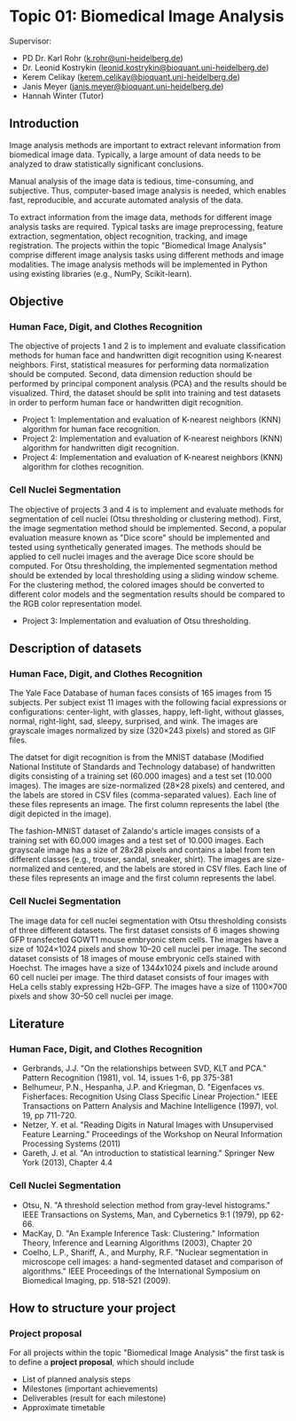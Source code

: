 # Topic 01: Biomedical Image Analysis

Supervisor:

* PD Dr. Karl Rohr     (k.rohr@uni-heidelberg.de)
* Dr. Leonid Kostrykin (leonid.kostrykin@bioquant.uni-heidelberg.de)
* Kerem Celikay        (kerem.celikay@bioquant.uni-heidelberg.de)
* Janis Meyer          (janis.meyer@bioquant.uni-heidelberg.de)
* Hannah Winter (Tutor)

## Introduction

Image analysis methods are important to extract relevant information from biomedical image data.
Typically, a large amount of data needs to be analyzed to draw statistically significant conclusions.

Manual analysis of the image data is tedious, time-consuming, and subjective.
Thus, computer-based image analysis is needed, which enables fast, reproducible, and accurate automated analysis of the data.

To extract information from the image data, methods for different image analysis tasks are required. Typical tasks are image preprocessing, feature extraction, segmentation, object recognition, tracking, and image registration. The projects within the topic "Biomedical Image Analysis" comprise different image analysis tasks using different methods and image modalities. The image analysis methods will be implemented in Python using existing libraries (e.g., NumPy, Scikit-learn).

## Objective

### Human Face, Digit, and Clothes Recognition

The objective of projects 1 and 2 is to implement and evaluate classification methods for human face and handwritten digit recognition using K-nearest neighbors. First, statistical measures for performing data normalization should be computed. Second, data dimension reduction should be performed by principal component analysis (PCA) and the results should be visualized. Third, the dataset should be split into training and test datasets in order to perform human face or handwritten digit recognition.

* Project 1: Implementation and evaluation of K-nearest neighbors (KNN) algorithm for human face recognition.
* Project 2: Implementation and evaluation of K-nearest neighbors (KNN) algorithm for handwritten digit recognition.
* Project 4: Implementation and evaluation of K-nearest neighbors (KNN) algorithm for clothes recognition. 


### Cell Nuclei Segmentation

The objective of projects 3 and 4 is to implement and evaluate methods for segmentation of cell nuclei (Otsu thresholding or clustering method). First, the image segmentation method should be implemented. Second, a popular evaluation measure known as "Dice score" should be implemented and tested using synthetically generated images. The methods should be applied to cell nuclei images and the average Dice score should be computed. For Otsu thresholding, the implemented segmentation method should be extended by local thresholding using a sliding window scheme. For the clustering method, the colored images should be converted to different color models and the segmentation results should be compared to the RGB color representation model.

* Project 3: Implementation and evaluation of Otsu thresholding.

## Description of datasets

### Human Face, Digit, and Clothes Recognition

The Yale Face Database of human faces consists of 165 images from 15 subjects. Per subject exist 11 images with the following facial expressions or configurations: center-light, with glasses, happy, left-light, without glasses, normal, right-light, sad, sleepy, surprised, and wink. The images are grayscale images normalized by size (320×243 pixels) and stored as GIF files.

The datset for digit recognition is from the MNIST database (Modified National Institute of Standards and Technology database) of handwritten digits consisting of a training set (60.000 images) and a test set (10.000 images). The images are size-normalized (28×28 pixels) and centered, and the labels are stored in CSV files (comma-separated values). Each line of these files represents an image. The first column represents the label (the digit depicted in the image).

The fashion-MNIST dataset of Zalando's article images consists of a training set with 60.000 images and a test set of 10.000 images. Each grayscale image has a size of 28x28 pixels and contains a label from ten different classes (e.g., trouser, sandal, sneaker, shirt). The images are size-normalized and centered, and the labels are stored in CSV files. Each line of these files represents an image and the first column represents the label.

### Cell Nuclei Segmentation

The image data for cell nuclei segmentation with Otsu thresholding consists of three different datasets. The first dataset consists of 6 images showing GFP transfected GOWT1 mouse embryonic stem cells. The images have a size of 1024×1024 pixels and show 10–20 cell nuclei per image. The second dataset consists of 18 images of mouse embryonic cells stained with Hoechst. The images have a size of 1344x1024 pixels and include around 60 cell nuclei per image. The third dataset consists of four images with HeLa cells stably expressing H2b-GFP. The images have a size of 1100×700 pixels and show 30–50 cell nuclei per image.

## Literature

### Human Face, Digit, and Clothes Recognition

* Gerbrands, J.J. "On the relationships between SVD, KLT and PCA." Pattern Recognition (1981), vol. 14, issues 1-6, pp 375-381
* Belhumeur, P.N., Hespanha, J.P. and Kriegman, D. "Eigenfaces vs. Fisherfaces: Recognition Using Class Specific Linear Projection." IEEE Transactions on Pattern Analysis and Machine Intelligence (1997), vol. 19, pp 711-720.
* Netzer, Y. et al. "Reading Digits in Natural Images with Unsupervised Feature Learning." Proceedings of the Workshop on Neural Information Processing Systems (2011)
* Gareth, J. et al. "An introduction to statistical learning." Springer New York (2013), Chapter 4.4

### Cell Nuclei Segmentation

* Otsu, N. "A threshold selection method from gray-level histograms." IEEE Transactions on Systems, Man, and Cybernetics 9:1 (1979), pp 62-66.
* MacKay, D. "An Example Inference Task: Clustering." Information Theory, Inference and Learning Algorithms (2003), Chapter 20
* Coelho, L.P., Shariff, A., and Murphy, R.F. "Nuclear segmentation in microscope cell images: a hand-segmented dataset and comparison of algorithms." IEEE Proceedings of the International Symposium on Biomedical Imaging, pp. 518-521 (2009).

## How to structure your project

### Project proposal

For all projects within the topic "Biomedical Image Analysis" the first task
is to define a **project proposal**, which should include

* List of planned analysis steps
* Milestones (important achievements)
* Deliverables (result for each milestone)
* Approximate timetable

